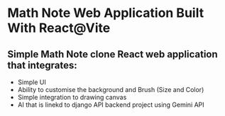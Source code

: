 # Math Note Web Application Built With React@Vite

## Simple Math Note clone React web application that integrates:

* Simple UI
* Ability to customise the background and Brush (Size and Color)
* Simple integration to drawing canvas
* AI that is linekd to django API backend project using Gemini API
